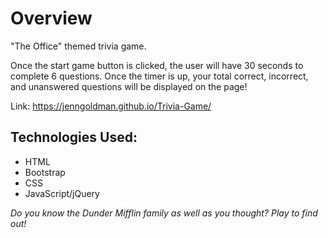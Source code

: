 # Overview

"The Office" themed trivia game.

Once the start game button is clicked, the user will have 30 seconds to complete 6 questions. Once the timer is up, your total correct, incorrect, and unanswered questions will be displayed on the page!

Link: https://jenngoldman.github.io/Trivia-Game/






## Technologies Used:
- HTML
- Bootstrap
- CSS
- JavaScript/jQuery

*Do you know the Dunder Mifflin family as well as you thought? Play to find out!*


